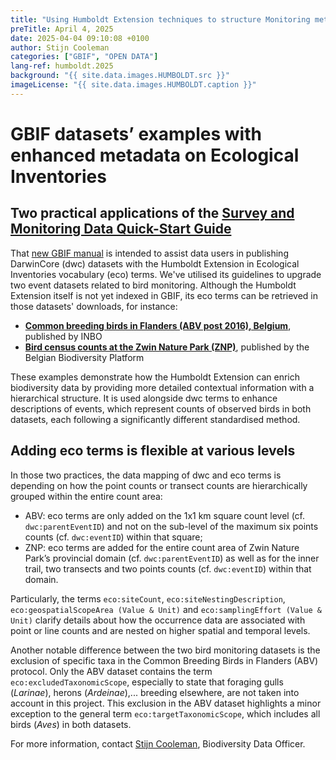 ```yaml
---
title: "Using Humboldt Extension techniques to structure Monitoring metadata"
preTitle: April 4, 2025
date: 2025-04-04 09:10:08 +0100
author: Stijn Cooleman
categories: ["GBIF", "OPEN DATA"]
lang-ref: humboldt.2025
background: "{{ site.data.images.HUMBOLDT.src }}"
imageLicense: "{{ site.data.images.HUMBOLDT.caption }}"
---
```


# GBIF datasets’ examples with enhanced metadata on Ecological Inventories

## Two practical applications of the [Survey and Monitoring Data Quick-Start Guide](https://docs.gbif.org/survey-monitoring-quick-start/)

That [new GBIF manual](https://docs.gbif.org/survey-monitoring-quick-start/) is intended to assist data users in publishing DarwinCore (dwc) datasets with the Humboldt Extension in Ecological Inventories vocabulary (eco) terms. We've utilised its guidelines to upgrade two event datasets related to bird monitoring. Although the Humboldt Extension itself is not yet indexed in GBIF, its eco terms can be retrieved in those datasets' downloads, for instance:
* [**Common breeding birds in Flanders (ABV post 2016), Belgium**](https://www.gbif.org/dataset/99047b1e-ee53-4053-ba69-2e28eaaa45d9), published by INBO
* [**Bird census counts at the Zwin Nature Park (ZNP)**](https://www.gbif.org/dataset/dde71542-ad2d-4ec7-a93c-eb18bc0f432b), published by the Belgian Biodiversity Platform

These examples demonstrate how the Humboldt Extension can enrich biodiversity data by providing more detailed contextual information with a hierarchical structure. It is used alongside dwc terms to enhance descriptions of events, which represent counts of observed birds in both datasets, each following a significantly different standardised method.

## Adding eco terms is flexible at various levels
In those two practices, the data mapping of dwc and eco terms is depending on how the point counts or transect counts are hierarchically grouped within the entire count area:
* ABV: eco terms are only added on the 1x1 km square count level (cf. `dwc:parentEventID`) and not on the sub-level of the maximum six points counts (cf. `dwc:eventID`) within that square;
* ZNP: eco terms are added for the entire count area of Zwin Nature Park’s provincial domain (cf. `dwc:parentEventID`) as well as for the inner trail, two transects and two points counts (cf. `dwc:eventID`) within that domain.

Particularly, the terms `eco:siteCount`, `eco:siteNestingDescription`, `eco:geospatialScopeArea (Value & Unit)` and `eco:samplingEffort (Value & Unit)` clarify details about how the occurrence data are associated with point or line counts and are nested on higher spatial and temporal levels.

Another notable difference between the two bird monitoring datasets is the exclusion of specific taxa in the Common Breeding Birds in Flanders (ABV) protocol. Only the ABV dataset contains the term `eco:excludedTaxonomicScope`, especially to state that foraging gulls (*Larinae*), herons (*Ardeinae*),... breeding elsewhere, are not taken into account in this project. This exclusion in the ABV dataset highlights a minor exception to the general term `eco:targetTaxonomicScope`, which includes all birds (*Aves*) in both datasets.

For more information, contact [Stijn Cooleman](mailto:s.cooleman@biodiversity.be), Biodiversity Data Officer.

